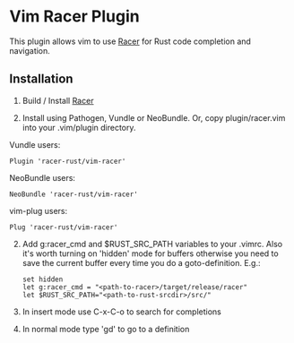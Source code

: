 # Vim Racer Plugin

This plugin allows vim to use [Racer](http://github.com/phildawes/racer) for Rust code completion and navigation.

## Installation

1. Build / Install [Racer](http://github.com/phildawes/racer)

1. Install using Pathogen, Vundle or NeoBundle. Or, copy plugin/racer.vim into your .vim/plugin directory.

  Vundle users:
  ```
  Plugin 'racer-rust/vim-racer'
  ```

  NeoBundle users:
  ```
  NeoBundle 'racer-rust/vim-racer'
  ```
  
  vim-plug users:
  ```
  Plug 'racer-rust/vim-racer'
  ```

2. Add g:racer_cmd and $RUST_SRC_PATH variables to your .vimrc. Also it's worth turning on 'hidden' mode for buffers otherwise you need to save the current buffer every time you do a goto-definition. E.g.:

     ```
     set hidden
     let g:racer_cmd = "<path-to-racer>/target/release/racer"
     let $RUST_SRC_PATH="<path-to-rust-srcdir>/src/"
     ```

3. In insert mode use C-x-C-o to search for completions

4. In normal mode type 'gd' to go to a definition
